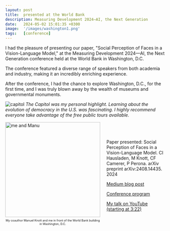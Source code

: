 ```yaml
---
layout: post
title:  presented at the World Bank
description: Measuring Development 2024—AI, the Next Generation
date:   2024-05-02 15:01:35 +0300
image:  '/images/washington1.png'
tags:   [conference]
---
```


I had the pleasure of presenting our paper, "Social Perception of Faces in a Vision-Language Model," at the Measuring Development 2024—AI, the Next Generation conference held at the World Bank in Washington, D.C.

The conference featured a diverse range of speakers from both academia and industry, making it an incredibly enriching experience.

After the conference, I had the chance to explore Washington, D.C., for the first time, and I was truly blown away by the wealth of museums and governmental monuments. 

![capitol]({{site.baseurl}}/images/washington2.png)
*The Capitol was my personal highlight. Learning about the evolution of democracy in the U.S. was fascinating. I highly recommend everyone take advantage of the free public tours available.*


<div style="display: flex; align-items: center;">
    <div style="flex: 1; margin-right: 20px;">
        <img src="{{site.baseurl}}/images/washington4.png" alt="me and Manu" style="width: 300px;">
        <p style="text-align: center; font-size: 0.65em; margin-top: 5px;">My coauthor Manuel Knott and me in front of the World Bank building in Washington, D.C.</p>
    </div>
    <div style="flex: 2;">
        <p>Paper presented: Social Perception of Faces in a Vision-Language Model. CI Hausladen, M Knott, CF Camerer, P Perona. arXiv preprint arXiv:2408.14435. 2024</p>
        <p><a href="https://medium.com/center-for-effective-global-action/whats-in-an-algorithm-lessons-from-measuredev-2024-dc3368c00162">Medium blog post</a></p>
        <p><a href="https://drive.google.com/file/d/1XtKxfij3fYA3wHV_Gt0fJSktPRqgmujM/view">Conference program</a></p>
        <p><a href="https://www.youtube.com/watch?v=Zj_Hf2DzdlU">My talk on YouTube (starting at 3:22)</a></p>
    </div>
</div>
